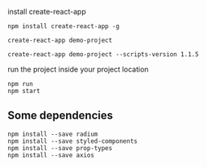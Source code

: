 install create-react-app

```
npm install create-react-app -g
```

```
create-react-app demo-project
```

```
create-react-app demo-project --scripts-version 1.1.5
```

run the project inside your project location

```
npm run
npm start
```

## Some dependencies

```
npm install --save radium
npm install --save styled-components
npm install --save prop-types
npm install --save axios
```
